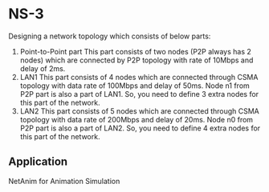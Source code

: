 # NS-3

Designing a network topology which consists of below parts:

1. Point-to-Point part
This part consists of two nodes (P2P always has 2 nodes) which are connected by P2P topology with rate of 
10Mbps and delay of 2ms.
2. LAN1
This part consists of 4 nodes which are connected through CSMA topology with data rate of 100Mbps and 
delay of 50ms. Node n1 from P2P part is also a part of LAN1. So, you need to define 3 extra nodes for this 
part of the network.
3. LAN2
This part consists of 5 nodes which are connected through CSMA topology with data rate of 200Mbps and 
delay of 20ms. Node n0 from P2P part is also a part of LAN2. So, you need to define 4 extra nodes for this 
part of the network.

## Application
NetAnim for Animation Simulation
